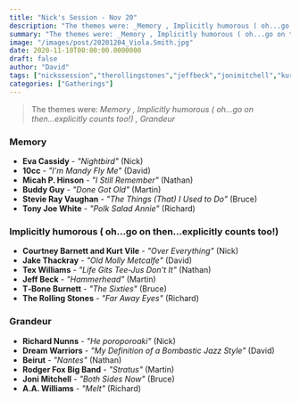 ```yaml
---
title: "Nick's Session - Nov 20"
description: "The themes were: _Memory , Implicitly humorous ( oh...go on then...explicitly counts too!) , Grandeur_"
summary: "The themes were: _Memory , Implicitly humorous ( oh...go on then...explicitly counts too!) , Grandeur_"
image: "/images/post/20201204_Viola.Smith.jpg"
date: 2020-11-10T00:00:00.0000000
draft: false
author: "David"
tags: ["nickssession","therollingstones","jeffbeck","jonimitchell","kurtvile","tonyjoewhite","10cc","buddyguy","courtneybarnett","beirut","evacassidy","aawilliams","texwilliams","stevierayvaughan","micahphinson","jakethackray","richardnunns","t‐boneburnett","dreamwarriors","rodgerfoxbigband"]
categories: ["Gatherings"]
---
```

> The themes were: _Memory , Implicitly humorous ( oh...go on then...explicitly counts too!) , Grandeur_
### Memory 
- **Eva Cassidy** - _"Nightbird"_ (Nick)
- **10cc** - _"I'm Mandy Fly Me"_ (David)
- **Micah P. Hinson** - _"I Still Remember"_ (Nathan)
- **Buddy Guy** - _"Done Got Old"_ (Martin)
- **Stevie Ray Vaughan** - _"The Things (That) I Used to Do"_ (Bruce)
- **Tony Joe White** - _"Polk Salad Annie"_ (Richard)
### Implicitly humorous ( oh...go on then...explicitly counts too!) 
- **Courtney Barnett and Kurt Vile** - _"Over Everything"_ (Nick)
- **Jake Thackray** - _"Old Molly Metcalfe"_ (David)
- **Tex Williams** - _"Life Gits Tee‐Jus Don't It"_ (Nathan)
- **Jeff Beck** - _"Hammerhead"_ (Martin)
- **T‐Bone Burnett** - _"The Sixties"_ (Bruce)
- **The Rolling Stones** - _"Far Away Eyes"_ (Richard)
### Grandeur
- **Richard Nunns** - _"He poroporoaki"_ (Nick)
- **Dream Warriors** - _"My Definition of a Bombastic Jazz Style"_ (David)
- **Beirut** - _"Nantes"_ (Nathan)
- **Rodger Fox Big Band** - _"Stratus"_ (Martin)
- **Joni Mitchell** - _"Both Sides Now"_ (Bruce)
- **A.A. Williams** - _"Melt"_ (Richard)
